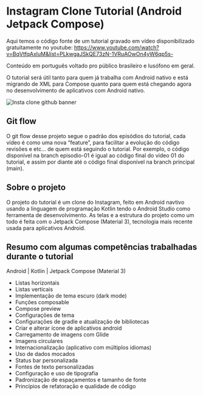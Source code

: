 # **Instagram Clone Tutorial (Android Jetpack Compose)**

Aqui temos o código fonte de um tutorial gravado em vídeo disponibilizado gratuitamente no youtube: https://www.youtube.com/watch?v=BqVtfqAxluM&list=PLkwgaJSkQE73zN-1VRuAOwOn4yW6qp5s-

Conteúdo em português voltado pro público brasileiro e lusófono em geral.

O tutorial será útil tanto para quem já trabalha com Android nativo e está migrando de XML para Compose quanto para quem está chegando agora no desenvolvimento de aplicativos com Android nativo.

![Insta clone github banner](https://github.com/DiegoLinks/compose-instagram-clone-tutorial/assets/36086232/74a6ba36-3f19-461d-87d5-d517ca28cba8)

## Git flow

O git flow desse projeto segue o padrão dos episódios do tutorial, cada vídeo é como uma nova “feature”, para facilitar a evolução do código revisões e etc… de quem está seguindo o tutorial. Por exemplo, o código disponível na branch episodio-01 é igual ao código final do vídeo 01 do tutorial, e assim por diante até o código final disponível na branch principal (main).

## Sobre o projeto

O projeto do tutorial é um clone do Instagram, feito em Android navtivo usando a linguagem de programação Kotlin tendo o Android Studio como ferramenta de desenvolvimento. As telas e a estrutura do projeto como um todo é feita com o Jetpack Compose (Material 3), tecnologia mais recente usada para aplicativos Android.

## Resumo com algumas competências trabalhadas durante o tutorial

Android | Kotlin | Jetpack Compose (Material 3)

* Listas horizontais
* Listas verticais
* Implementação de tema escuro (dark mode)
* Funções composable
* Compose preview
* Configurações de tema
* Configurações de gradle e atualização de bibliotecas
* Criar e alterar ícone de aplicativos android
* Carregamento de imagens com Glide
* Imagens circulares
* Internacionalização (aplicativo com múltiplos idiomas)
* Uso de dados mocados
* Status bar personalizada
* Fontes de texto personalizadas
* Configuração e uso de tipografia
* Padronização de espaçamentos e tamanho de fonte
* Princípios de refatoração e qualidade de código

